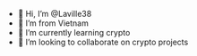 - 👋 Hi, I’m @Laville38
- 👀 I’m from Vietnam
- 🌱 I’m currently learning crypto
- 💞️ I’m looking to collaborate on crypto projects

<!---
Laville38/Laville38 is a ✨ special ✨ repository because its `README.md` (this file) appears on your GitHub profile.
You can click the Preview link to take a look at your changes.
--->
